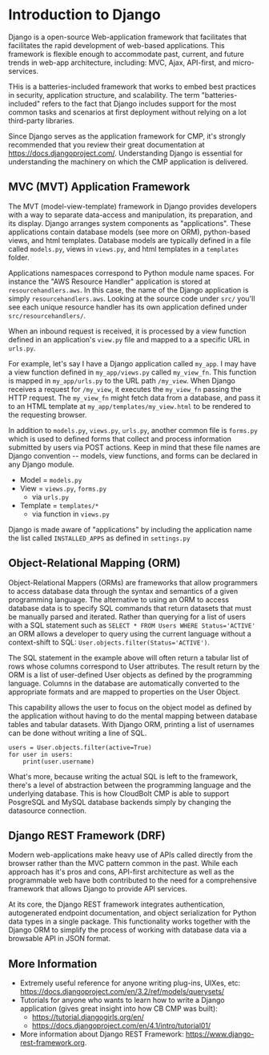 # Introduction to Django

Django is a open-source Web-application framework that facilitates that facilitates the rapid development of web-based applications. This framework is flexible enough to accommodate past, current, and future trends in web-app architecture, including: MVC, Ajax, API-first, and micro-services.

THis is a batteries-included framework that works to embed best practices in security, application structure, and scalability. The term "batteries-included" refers to the fact that Django includes support for the most common tasks and scenarios at first deployment without relying on a lot third-party libraries.

Since Django serves as the application framework for CMP, it's strongly recommended that you review their great documentation at https://docs.djangoproject.com/. Understanding Django is essential for understanding the machinery on which the CMP application is delivered.

## MVC (MVT) Application Framework
The MVT (model-view-template) framework in Django provides developers with a way to separate data-access and manipulation, its preparation, and its display. Django arranges system components as "applications". These applications contain database models (see more on ORM), python-based views, and html templates. Database models are typically defined in a file called `models.py`, views in `views.py`, and html templates in a `templates` folder.

Applications namespaces correspond to Python module name spaces. For instance the "AWS Resource Handler" application is stored at `resourcehandlers.aws`. In this case, the name of the Django application is simply `resourcehandlers.aws`. Looking at the source code under `src/` you'll see each unique resource handler has its own application defined under `src/resourcehandlers/`. 

When an inbound request is received, it is processed by a view function defined in an application's `view.py` file and mapped to a a specific URL in `urls.py`. 

For example, let's say I have a Django application called `my_app`. I may have a view function defined in `my_app/views.py` called `my_view_fn`. This function is mapped in `my_app/urls.py` to the URL path `/my_view`. When Django receives a request for `/my_view`, it executes the `my_view_fn` passing the HTTP request. The `my_view_fn` might fetch data from a database, and pass it to an HTML template at `my_app/templates/my_view.html` to be rendered to the requesting browser.

In addition to `models.py`, `views.py`, `urls.py`, another common file is `forms.py` which is used to defined forms that collect and process information submitted by users via POST actions. Keep in mind that these file names are Django convention -- models, view functions, and forms can be declared in any Django module.

* Model = `models.py`
* View = `views.py`, `forms.py`
    * via `urls.py`
* Template = `templates/*`
    * via function in `views.py`

Django is made aware of "applications" by including the application name the list called `INSTALLED_APPS` as defined in `settings.py`

## Object-Relational Mapping (ORM)

Object-Relational Mappers (ORMs) are frameworks that allow programmers to access database data through the syntax and semantics of a given programming language. The alternative to using an ORM to access database data is to specify SQL commands that return datasets that must be manually parsed and iterated. Rather than querying for a list of users with a SQL statement such as `SELECT * FROM Users WHERE Status='ACTIVE'` an ORM allows a developer to query using the current language without a context-shift to SQL: `User.objects.filter(Status='ACTIVE')`. 

The SQL statement in the example above will often return a tabular list of rows whose columns correspond to User attributes. The result return by the ORM is a list of user-defined User objects as defined by the programming language. Columns in the database are automatically converted to the appropriate formats and are mapped to properties on the User Object.

This capability allows the user to focus on the object model as defined by the application without having to do the mental mapping between database tables and tabular datasets. With Django ORM, printing a list of usernames can be done without writing a line of SQL.

```
users = User.objects.filter(active=True)
for user in users:
    print(user.username)
```

What's more, because writing the actual SQL is left to the framework, there's a level of abstraction between the programming language and the underlying database. This is how CloudBolt CMP is able to support PosgreSQL and MySQL database backends simply by changing the datasource connection.

## Django REST Framework (DRF)

Modern web-applications make heavy use of APIs called directly from the browser rather than the MVC pattern common in the past. While each approach has it's pros and cons, API-first architecture as well as the programmable web have both contributed to the need for a comprehensive framework that allows Django to provide API services. 

At its core, the Django REST framework integrates authentication, autogenerated endpoint documentation, and object serialization for Python data types in a single package. This functionality works together with the Django ORM to simplify the process of working with database data via a browsable API in JSON format.

## More Information

 * Extremely useful reference for anyone writing plug-ins, UIXes, etc: https://docs.djangoproject.com/en/3.2/ref/models/querysets/ 
 * Tutorials for anyone who wants to learn how to write a Django application (gives great insight into how CB CMP was built):
    * https://tutorial.djangogirls.org/en/ 
    * https://docs.djangoproject.com/en/4.1/intro/tutorial01/
 * More information about Django REST Framework: https://www.django-rest-framework.org. 




 
